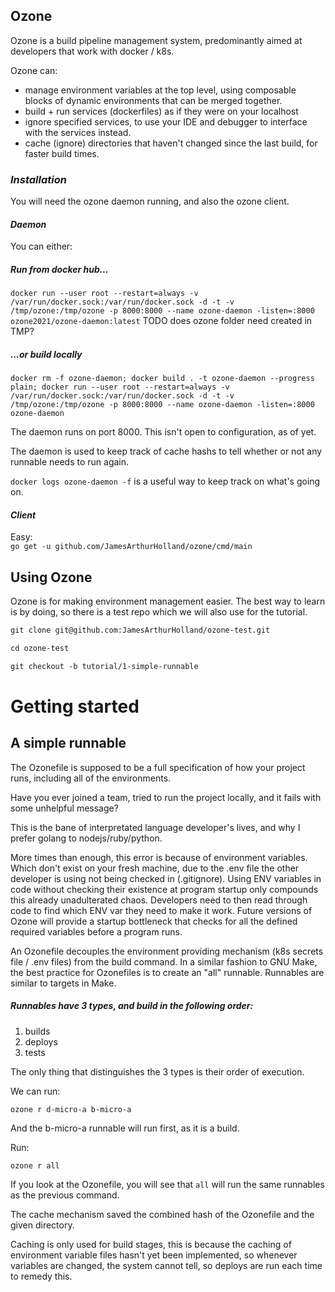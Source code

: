 ## Ozone

Ozone is a build pipeline management system, predominantly aimed at developers that work with docker / k8s.   

Ozone can:
 - manage environment variables at the top level, using composable blocks of dynamic environments that can be merged together.
 - build + run services (dockerfiles) as if they were on your localhost
 - ignore specified services, to use your IDE and debugger to interface with the services instead.
 - cache (ignore) directories that haven't changed since the last build, for faster build times.


### *Installation*

You will need the ozone daemon running, and also the ozone client.

#### *Daemon*
You can either:
##### Run from docker hub...
`docker run --user root --restart=always -v /var/run/docker.sock:/var/run/docker.sock -d -t -v /tmp/ozone:/tmp/ozone -p 8000:8000 --name ozone-daemon -listen=:8000 ozone2021/ozone-daemon:latest`
 TODO does ozone folder need created in TMP?
##### ...or build locally
`docker rm -f ozone-daemon; docker build . -t ozone-daemon --progress plain; docker run --user root --restart=always -v /var/run/docker.sock:/var/run/docker.sock -d -t -v /tmp/ozone:/tmp/ozone -p 8000:8000 --name ozone-daemon -listen=:8000 ozone-daemon`

The daemon runs on port 8000. This isn't open to configuration, as of yet.

The daemon is used to keep track of cache hashs to tell whether or not any runnable needs to run again.

`docker logs ozone-daemon -f` is a useful way to keep track on what's going on.

#### *Client*

Easy:   
`go get -u github.com/JamesArthurHolland/ozone/cmd/main`


## Using Ozone

Ozone is for making environment management easier. The best way to learn is by doing, so there is a test repo which we will also use for the tutorial.
```markdown
git clone git@github.com:JamesArthurHolland/ozone-test.git

cd ozone-test

git checkout -b tutorial/1-simple-runnable

```

# Getting started

## A simple runnable

The Ozonefile is supposed to be a full specification of how your project runs, including all of the environments.

Have you ever joined a team, tried to run the project locally, and it fails with some unhelpful message?

This is the bane of interpretated language developer's lives, and why I prefer golang to nodejs/ruby/python. 

More times than enough, this error is because of environment variables. Which don't exist on your fresh machine, due to 
the .env file the other developer is using not being checked in (.gitignore). Using ENV variables in code without checking their 
existence at program startup only compounds this already unadulterated chaos. Developers need to then read through code to find which 
ENV var they need to make it work. Future versions of Ozone will provide a startup bottleneck that checks for all the defined required variables 
before a program runs.

An Ozonefile decouples the environment providing mechanism (k8s secrets file / .env files) from the build command. In a 
similar fashion to GNU Make, the best practice for Ozonefiles is to create an "all" runnable. Runnables are similar to 
targets in Make.

##### Runnables have 3 types, and build in the following order:
1. builds
2. deploys
3. tests

The only thing that distinguishes the 3 types is their order of execution.

We can run:

`ozone r d-micro-a b-micro-a`

And the b-micro-a runnable will run first, as it is a build.

Run:

`ozone r all`

If you look at the Ozonefile, you will see that `all` will run the same runnables as the previous command.

The cache mechanism saved the combined hash of the Ozonefile and the given directory.

Caching is only used for build stages, this is because the caching of environment variable files hasn't yet been 
implemented, so whenever variables are changed, the system cannot tell, so deploys are run each time to remedy this.

